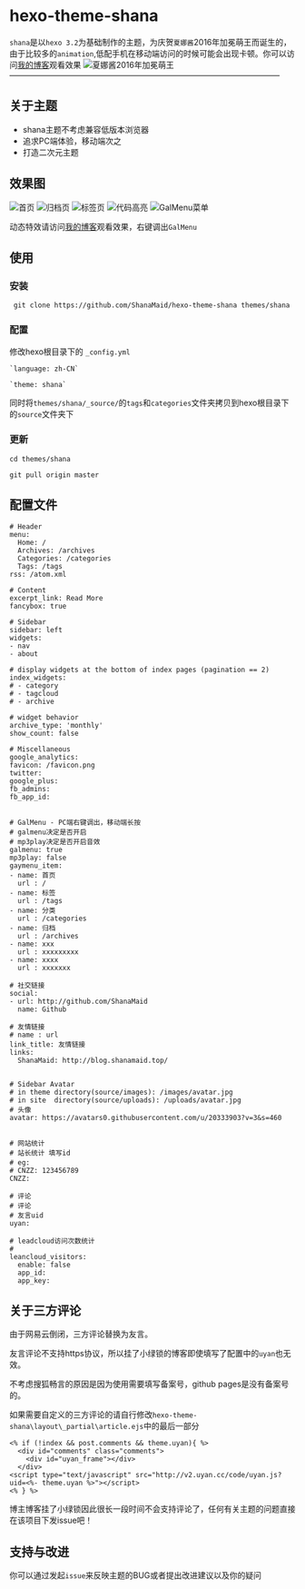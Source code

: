 # hexo-theme-shana
`shana`是以`hexo 3.2`为基础制作的主题，为庆贺`夏娜酱`2016年加冕萌王而诞生的，由于比较多的`animation`,低配手机在移动端访问的时候可能会出现卡顿。你可以访问[我的博客](http://blog.shanamaid.top/)观看效果
![夏娜酱2016年加冕萌王](http://wx1.sinaimg.cn/mw690/dc58f491ly1fepnf3l0thj20dc0i0jsr.jpg)
——————————————————————————————————

## 关于主题
- shana主题不考虑兼容低版本浏览器
- 追求PC端体验，移动端次之
- 打造二次元主题


## 效果图
![首页](http://wx3.sinaimg.cn/mw690/dc58f491ly1fepnf7f6crj20xf0hmh6y.jpg)
![归档页](http://wx2.sinaimg.cn/mw690/dc58f491ly1fepnf4xyptj20xj0hjtrb.jpg)
![标签页](http://wx1.sinaimg.cn/mw690/dc58f491ly1fepnf6fmrxj20si0dmn9s.jpg)
![代码高亮](http://wx1.sinaimg.cn/mw690/dc58f491ly1fepnf5te0hj20x90hiwu4.jpg)
![GalMenu菜单](http://wx3.sinaimg.cn/mw690/dc58f491ly1fepnf3082qj20x40h87od.jpg)


动态特效请访问[我的博客](http://blog.shanamaid.top/)观看效果，右键调出`GalMenu`


## 使用
### 安装
```
 git clone https://github.com/ShanaMaid/hexo-theme-shana themes/shana
```

### 配置
修改hexo根目录下的 `_config.yml`
```  
`language: zh-CN`

`theme: shana`
```
同时将`themes/shana/_source/`的`tags`和`categories`文件夹拷贝到hexo根目录下的`source`文件夹下

### 更新
```
cd themes/shana

git pull origin master
```

## 配置文件
```
# Header
menu:
  Home: /
  Archives: /archives
  Categories: /categories
  Tags: /tags
rss: /atom.xml

# Content
excerpt_link: Read More
fancybox: true

# Sidebar
sidebar: left
widgets:
- nav
- about

# display widgets at the bottom of index pages (pagination == 2)
index_widgets:
# - category
# - tagcloud
# - archive

# widget behavior
archive_type: 'monthly'
show_count: false

# Miscellaneous
google_analytics:
favicon: /favicon.png
twitter:
google_plus:
fb_admins:
fb_app_id:


# GalMenu - PC端右键调出，移动端长按
# galmenu决定是否开启
# mp3play决定是否开启音效
galmenu: true
mp3play: false
gaymenu_item:
- name: 首页
  url : /
- name: 标签
  url : /tags
- name: 分类
  url : /categories
- name: 归档
  url : /archives
- name: xxx
  url : xxxxxxxxx
- name: xxxx
  url : xxxxxxx

# 社交链接
social:
- url: http://github.com/ShanaMaid
  name: Github

# 友情链接
# name : url
link_title: 友情链接
links:
  ShanaMaid: http://blog.shanamaid.top/


# Sidebar Avatar
# in theme directory(source/images): /images/avatar.jpg
# in site  directory(source/uploads): /uploads/avatar.jpg
# 头像
avatar: https://avatars0.githubusercontent.com/u/20333903?v=3&s=460


# 网站统计
# 站长统计 填写id
# eg:　
# CNZZ: 123456789
CNZZ: 

# 评论
# 评论
# 友言uid
uyan: 

# leadcloud访问次数统计
# 
leancloud_visitors:
  enable: false
  app_id: 
  app_key: 
```

## 关于三方评论
由于网易云倒闭，三方评论替换为友言。


友言评论不支持https协议，所以挂了小绿锁的博客即使填写了配置中的`uyan`也无效。

不考虑搜狐畅言的原因是因为使用需要填写备案号，github pages是没有备案号的。

如果需要自定义的三方评论的请自行修改`hexo-theme-shana\layout\_partial\article.ejs`中的最后一部分

```
<% if (!index && post.comments && theme.uyan){ %>
  <div id="comments" class="comments">
    <div id="uyan_frame"></div>
  </div>
<script type="text/javascript" src="http://v2.uyan.cc/code/uyan.js?uid=<%- theme.uyan %>"></script>
<% } %>
```

博主博客挂了小绿锁因此很长一段时间不会支持评论了，任何有关主题的问题直接在该项目下发issue吧！


## 支持与改进
你可以通过发起`issue`来反映主题的BUG或者提出改进建议以及你的疑问